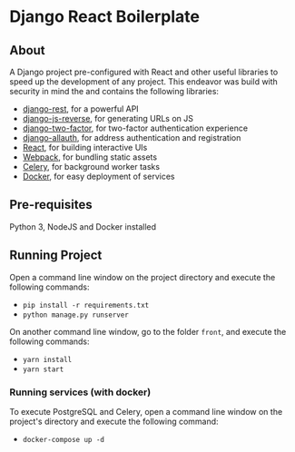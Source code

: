 # Django React Boilerplate

## About

A Django project pre-configured with React and other useful libraries to speed up the development of any project. This endeavor was build with security in mind the and contains the following libraries:

 - [django-rest](https://www.django-rest-framework.org/), for a powerful API
 - [django-js-reverse](https://github.com/ierror/django-js-reverse), for generating URLs on JS
 - [django-two-factor](https://github.com/Bouke/django-two-factor-auth), for  two-factor authentication experience
 - [django-allauth](https://github.com/pennersr/django-allauth), for address authentication and registration
 - [React](https://reactjs.org/), for building interactive UIs
 - [Webpack](https://webpack.js.org/), for bundling static assets
 - [Celery](http://www.celeryproject.org/), for background worker tasks
 - [Docker](https://www.docker.com/), for easy deployment of services

## Pre-requisites

Python 3, NodeJS and Docker installed

## Running Project

Open a command line window on the project directory and
execute the following commands:

 - ``pip install -r requirements.txt``
 - ``python manage.py runserver``

On another command line window, go to the folder ``front``, and execute the following commands:

 - ``yarn install``
 - ``yarn start``

### Running services (with docker)

To execute PostgreSQL and Celery, open a command line window on the project's directory and execute the following command:

 - ``docker-compose up -d``